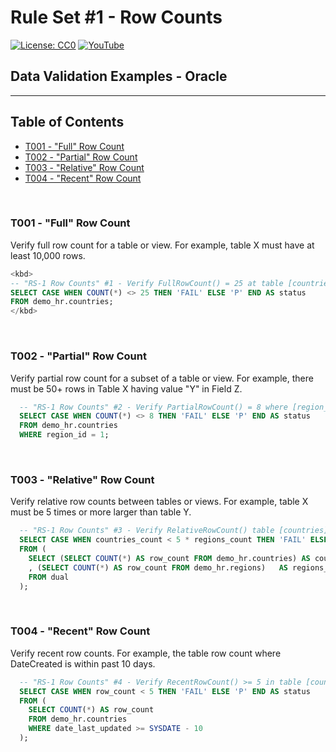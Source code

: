 # Rule Set #1 - Row Counts
[![License: CC0](https://img.shields.io/badge/License-CC0-red)](LICENSE "Creative Commons Zero License by DataResearchLabs (effectively = Public Domain")
[![YouTube](https://img.shields.io/badge/YouTube-DataResearchLabs-brightgreen)](http://www.DataResearchLabs.com)
## Data Validation Examples - Oracle

---

## Table of Contents
 - <a href="#t001">T001 - "Full" Row Count</a>
 - <a href="#t002">T002 - "Partial" Row Count</a>
 - <a href="#t003">T003 - "Relative" Row Count</a>
 - <a href="#t004">T004 - "Recent" Row Count</a>
<br>


<a id="t001" class="anchor" href="#t001" aria-hidden="true"> </a>
### T001 - "Full" Row Count
Verify full row count for a table or view.  For example, table X must have at least 10,000 rows.
 ```sql
 <kbd>
-- "RS-1 Row Counts" #1 - Verify FullRowCount() = 25 at table [countries]
SELECT CASE WHEN COUNT(*) <> 25 THEN 'FAIL' ELSE 'P' END AS status 
FROM demo_hr.countries;
</kbd> 
 ```
<br>


<a id="t002" class="anchor" href="#t002" aria-hidden="true"> </a>
### T002 - "Partial" Row Count
Verify partial row count for a subset of a table or view.  For example, there must be 50+ rows in Table X having value "Y" in Field Z.
```sql
  -- "RS-1 Row Counts" #2 - Verify PartialRowCount() = 8 where [region_id] = 1 (Europe) in table [countries]
  SELECT CASE WHEN COUNT(*) <> 8 THEN 'FAIL' ELSE 'P' END AS status   
  FROM demo_hr.countries
  WHERE region_id = 1;
```
<br>


<a id="t003" class="anchor" href="#t003" aria-hidden="true"> </a>
### T003 - "Relative" Row Count
Verify relative row counts between tables or views.  For example, table X must be 5 times or more larger than table Y.
```sql
  -- "RS-1 Row Counts" #3 - Verify RelativeRowCount() table [countries] row count >= 5x table [regions] row count
  SELECT CASE WHEN countries_count < 5 * regions_count THEN 'FAIL' ELSE 'P' END AS status
  FROM (
    SELECT (SELECT COUNT(*) AS row_count FROM demo_hr.countries) AS countries_count 
    , (SELECT COUNT(*) AS row_count FROM demo_hr.regions)   AS regions_count
    FROM dual
  );
```
<br>


<a id="t004" class="anchor" href="#t004" aria-hidden="true"> </a>
### T004 - "Recent" Row Count
Verify recent row counts.  For example, the table row count where DateCreated is within past 10 days.
```sql
  -- "RS-1 Row Counts" #4 - Verify RecentRowCount() >= 5 in table [countries] where [date_last_updated] in past
  SELECT CASE WHEN row_count < 5 THEN 'FAIL' ELSE 'P' END AS status
  FROM (
    SELECT COUNT(*) AS row_count 
    FROM demo_hr.countries
    WHERE date_last_updated >= SYSDATE - 10
  );
```



